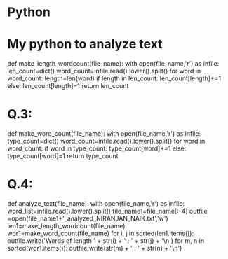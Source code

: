 # Python
# My python to analyze text

def make_length_wordcount(file_name):
	with open(file_name,'r') as infile:
		len_count=dict()
		word_count=infile.read().lower().split()
		for word in word_count:
			length=len(word)
			if length in len_count:
				len_count[length]+=1
			else:
				len_count[length]=1
	return len_count
# Q.3:
def make_word_count(file_name):
	with open(file_name,'r') as infile:
		type_count=dict()
		word_count=infile.read().lower().split()
		for word in word_count:
			if word in type_count:
				type_count[word]+=1
			else:
				type_count[word]=1
	return type_count
# Q.4:
def analyze_text(file_name):
	with open(file_name,'r') as infile:
		word_list=infile.read().lower().split()
		file_name1=file_name[:-4]
	outfile =open(file_name1+'_analyzed_NIRANJAN_NAIK.txt','w')
	len1=make_length_wordcount(file_name)
	wor1=make_word_count(file_name)
	for i, j in sorted(len1.items()):
		outfile.write('Words of length ' + str(i) + ' : ' + str(j) + '\n')
	for m, n in sorted(wor1.items()):
		outfile.write(str(m) + ' : ' + str(n) + '\n')
